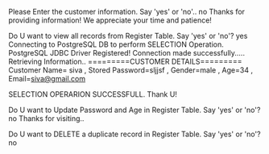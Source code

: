 Please Enter the customer information. Say 'yes' or 'no'..
no
Thanks for providing information! We appreciate your time and patience!

Do U want to view all records from Register Table. Say 'yes' or 'no'?
yes
Connecting to PostgreSQL DB to perform SELECTION Operation.
PostgreSQL JDBC Driver Registered!
Connection made successfully.....
Retrieving Information..
=========CUSTOMER DETAILS=========
Customer Name= siva , Stored Password=sljjsf , Gender=male , Age=34 , Email=siva@gmail.com

SELECTION OPERARION SUCCESSFULL. Thank U!

Do U want to Update Password and Age in Register Table. Say 'yes' or 'no'?
no
Thanks for visiting..

Do U want to DELETE a duplicate record in Register Table. Say 'yes' or 'no'?
no